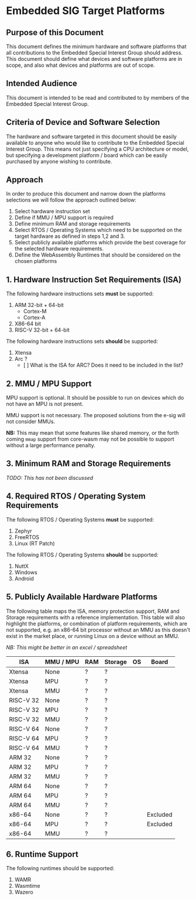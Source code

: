 # Embedded SIG Target Platforms

## Purpose of this Document

This document defines the minimum hardware and software platforms that all contributions to the Embedded Special Interest Group should address. This document should define what devices and software platforms are in scope, and also what devices and platforms are out of scope.  

## Intended Audience

This document is intended to be read and contributed to by members of the Embedded Special Interest Group.

## Criteria of Device and Software Selection

The hardware and software targeted in this document should be easily available to anyone who would like to contribute to the Embedded Special Interest Group. This means not just specifying a CPU architecture or model, but specifying a development platform / board which can be easily purchased by anyone wishing to contribute.

## Approach

In order to produce this document and narrow down the platforms selections we will follow the approach outlined below:

1. Select hardware instruction set
2. Define if MMU / MPU support is required
3. Define minimum RAM and storage requirements
4. Select RTOS / Operating Systems which need to be supported on the target hardware as defined in steps 1,2 and 3.
5. Select publicly available platforms which provide the best coverage for the selected hardware requirements.
6. Define the WebAssembly Runtimes that should be considered on the chosen platforms

## 1. Hardware Instruction Set Requirements (ISA)

The following hardware instructions sets __must__ be supported:

1. ARM 32-bit + 64-bit
    - Cortex-M
    - Cortex-A
2. X86-64 bit
3. RISC-V 32-bit + 64-bit

The following hardware instructions sets __should__ be supported:

1. Xtensa
2. Arc ?
    - [ ] What is the ISA for ARC? Does it need to be included in the list?

## 2. MMU / MPU Support

MPU support is optional. It should be possible to run on devices which do not have an MPU is not present.

MMU support is not necessary. The proposed solutions from the e-sig will not consider MMUs.

__NB:__ This may mean that some features like shared memory, or the forth coming `mmap` support from core-wasm may not be possible to support without a large performance penalty.

## 3. Minimum RAM and Storage Requirements

*TODO: This has not been discussed*

## 4. Required RTOS / Operating System Requirements

The following RTOS / Operating Systems __must__ be supported:

1. Zephyr
2. FreeRTOS
3. Linux (RT Patch)

The following RTOS / Operating Systems __should__ be supported:

1. NuttX
2. Windows
3. Android

## 5. Publicly Available Hardware Platforms

The following table maps the ISA, memory protection support, RAM and Storage requirements with a reference implementation. This table will also highlight the platforms, or combination of platform requirements, which are not supported, e.g. an x86-64 bit processor without an MMU as this doesn't exist in the market place, or running Linux on a device without an MMU.

*NB: This might be better in an excel / spreadsheet*

| ISA       | MMU / MPU | RAM  | Storage | OS   | Board    |
| --------- | --------- | ---- | ------- | ---- | -------- |
| Xtensa    | None      | ?    | ?       |      |          |
| Xtensa    | MPU       | ?    | ?       |      |          |
| Xtensa    | MMU       | ?    | ?       |      |          |
| RISC-V 32 | None      | ?    | ?       |      |          |
| RISC-V 32 | MPU       | ?    | ?       |      |          |
| RISC-V 32 | MMU       | ?    | ?       |      |          |
| RISC-V 64 | None      | ?    | ?       |      |          |
| RISC-V 64 | MPU       | ?    | ?       |      |          |
| RISC-V 64 | MMU       | ?    | ?       |      |          |
| ARM 32    | None      | ?    | ?       |      |          |
| ARM 32    | MPU       | ?    | ?       |      |          |
| ARM 32    | MMU       | ?    | ?       |      |          |
| ARM 64    | None      | ?    | ?       |      |          |
| ARM 64    | MPU       | ?    | ?       |      |          |
| ARM 64    | MMU       | ?    | ?       |      |          |
| x86-64    | None      | ?    | ?       |      | Excluded |
| x86-64    | MPU       | ?    | ?       |      | Excluded |
| x86-64    | MMU       | ?    | ?       |      |          |

## 6. Runtime Support

The following runtimes should be supported:

1. WAMR
2. Wasmtime
3. Wazero
